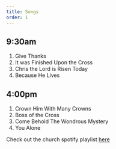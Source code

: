 ```yaml
---
title: Songs
order: 1
---
```


## 9:30am
1. Give Thanks
2. It was Finished Upon the Cross
3. Chris the Lord is Risen Today
4. Because He Lives

   
## 4:00pm
1. Crown Him With Many Crowns
2. Boss of the Cross
3. Come Behold The Wondrous Mystery
4. You Alone

Check out the church spotify playlist [here](https://open.spotify.com/playlist/3gh0ZKXkJBDbNEnZqJJDXj?si=0908aa3f87544643)
